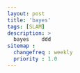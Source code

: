 ```yaml
---
layout: post
title: 'bayes'
tags: [SLAM]
description: >
  bayes    ddd
sitemap :
  changefreq : weekly
  priority : 1.0
---
```



